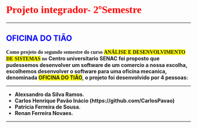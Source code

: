 <h1><span style="color:#FF0000"><span style="font-family:georgia,serif"><strong>Projeto integrador- 2&ordm;Semestre</strong></span></span></h1>

<hr />
<h2><strong><span style="color:#0000FF">OFICINA DO TI&Atilde;O</span></strong></h2>

<p><span style="font-family:comic sans ms,cursive"><strong>Como projeto do segundo semestre do curso&nbsp;</strong></span><strong><span style="font-family:comic sans ms,cursive"><span style="background-color:#FFFF00">AN&Aacute;LISE E DESENVOLVIMENTO DE SISTEMAS</span> no</span>&nbsp;Centro universitario SENAC foi proposto que pudessemos desenvolver um software de um comercio a nossa escolha, escolhemos desenvolver o software para uma oficina mecanica, denominada <span style="background-color:#FFFF00">OFICINA DO TI&Atilde;O</span>, o projeto foi desenvolvido por 4 pessoas:</strong></p>

<hr />
<ul>
	<li><strong>Alexsandro da Silva Ramos.</strong></li>
	<li><strong>Carlos Henrique Pav&atilde;o In&aacute;cio (https://github.com/CarlosPavao)</strong></li>
	<li><strong>Patricia Ferreira de Sousa.</strong></li>
	<li><strong>Renan Ferreira Novaes.</strong></li>
</ul>

<hr />
<p>&nbsp;</p>
